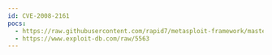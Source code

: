 ```yaml
---
id: CVE-2008-2161
pocs:
  - https://raw.githubusercontent.com/rapid7/metasploit-framework/master/modules/exploits/windows/tftp/opentftp_error_code.rb
  - https://www.exploit-db.com/raw/5563
---
```

